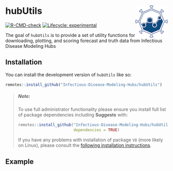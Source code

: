 
<!-- README.md is generated from README.Rmd. Please edit that file -->

# hubUtils <img src="man/figures/logo.png" align="right" />

<!-- badges: start -->

[![R-CMD-check](https://github.com/Infectious-Disease-Modeling-Hubs/hubUtils/actions/workflows/R-CMD-check.yaml/badge.svg)](https://github.com/Infectious-Disease-Modeling-Hubs/hubUtils/actions/workflows/R-CMD-check.yaml)
[![Lifecycle:
experimental](https://img.shields.io/badge/lifecycle-experimental-orange.svg)](https://lifecycle.r-lib.org/articles/stages.html#experimental)
<!-- badges: end -->

The goal of `hubUtils` is to provide a set of utility functions for
downloading, plotting, and scoring forecast and truth data from
Infectious Disease Modeling Hubs

## Installation

You can install the development version of `hubUtils` like so:

``` r
remotes::install_github("Infectious-Disease-Modeling-Hubs/hubUtils")
```

> ##### **Note:**
>
> To use full administrator functionality please ensure you install full
> list of package dependencies including **Suggests** with:
>
> ``` r
> remotes::install_github("Infectious-Disease-Modeling-Hubs/hubUtils",
>                         dependencies = TRUE)
> ```
>
> If you have any problems with installation of package `V8` (more
> likely on Linux), please consult the [following installation
> instructions](https://github.com/jeroen/V8#installation).

## Example

